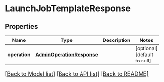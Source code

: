 # LaunchJobTemplateResponse
## Properties

Name | Type | Description | Notes
------------ | ------------- | ------------- | -------------
**operation** | [**AdminOperationResponse**](AdminOperationResponse.md) |  | [optional] [default to null]

[[Back to Model list]](../README.md#documentation-for-models) [[Back to API list]](../README.md#documentation-for-api-endpoints) [[Back to README]](../README.md)

<style>
     p, ul, ol, li { font-size: 18px !important;}
</style>

